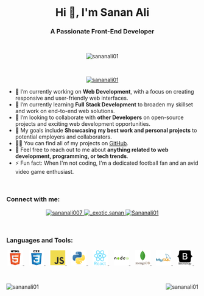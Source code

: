 <!-- Header -->
<h1 align="center">Hi 👋, I'm Sanan Ali</h1>
<h3 align="center">A Passionate Front-End Developer</h3>

<br>
<!-- Profile Views -->
<p align="center">
  <img src="https://komarev.com/ghpvc/?username=sananali01&label=Profile%20views&color=0e75b6&style=flat" alt="sananali01" />
</p>

<br>
<!-- GitHub Trophies -->
<p align="center">
  <a href="https://github.com/ryo-ma/github-profile-trophy">
    <img src="https://github-profile-trophy.vercel.app/?username=sananali01" alt="sananali01" />
  </a>
</p>


<!-- Intro Section -->
- 🔭 I’m currently working on **Web Development**, with a focus on creating responsive and user-friendly web interfaces.
- 🌱 I’m currently learning **Full Stack Development** to broaden my skillset and work on end-to-end web solutions.
- 👯 I’m looking to collaborate with **other Developers** on open-source projects and exciting web development opportunities.
- 🥅 My goals include **Showcasing my best work and personal projects** to potential employers and collaborators.
- 👨‍💻 You can find all of my projects on [GitHub](https://github.com/Sananali01).
- 💬 Feel free to reach out to me about **anything related to web development, programming, or tech trends**.
- ⚡ Fun fact: When I'm not coding, I'm a dedicated football fan and an avid video game enthusiast.

<br>
<!-- Connect with Me Section -->
<h3 align="left">Connect with me:</h3>
<p align="center">
  <a href="https://linkedin.com/in/sananali007" target="blank">
    <img src="https://raw.githubusercontent.com/rahuldkjain/github-profile-readme-generator/master/src/images/icons/Social/linked-in-alt.svg" alt="sananali007" height="30" width="40" />
  </a>
  <a href="https://instagram.com/_exotic.sanan" target="blank">
    <img src="https://raw.githubusercontent.com/rahuldkjain/github-profile-readme-generator/master/src/images/icons/Social/instagram.svg" alt="_exotic.sanan" height="30" width="40" />
  </a>
  <a href="https://github.com/Sananali01" target="blank">
    <img src="https://raw.githubusercontent.com/rahuldkjain/github-profile-readme-generator/master/src/images/icons/Social/github.svg" alt="Sananali01" height="30" width="40" />
  </a>
</p>

<br>
<!-- Languages and Tools Section -->
<h3 align="left">Languages and Tools:</h3>
<p align="center">
  <a href="https://www.w3.org/html/" target="_blank" rel="noreferrer">
    <img src="https://raw.githubusercontent.com/devicons/devicon/master/icons/html5/html5-original-wordmark.svg" alt="html5" width="40" height="40"/>
  </a>&nbsp;&nbsp;
  <a href="https://www.w3schools.com/css/" target="_blank" rel="noreferrer">
    <img src="https://raw.githubusercontent.com/devicons/devicon/master/icons/css3/css3-original-wordmark.svg" alt="css3" width="40" height="40"/>
  </a>&nbsp;&nbsp;
  <a href="https://developer.mozilla.org/en-US/docs/Web/JavaScript" target="_blank" rel="noreferrer">
    <img src="https://raw.githubusercontent.com/devicons/devicon/master/icons/javascript/javascript-original.svg" alt="javascript" width="40" height="40"/>
  </a>&nbsp;&nbsp;
  <a href="https://www.python.org" target="_blank" rel="noreferrer">
    <img src="https://raw.githubusercontent.com/devicons/devicon/master/icons/python/python-original.svg" alt="python" width="40" height="40"/>
  </a>&nbsp;&nbsp;
  <a href="https://reactjs.org/" target="_blank" rel="noreferrer">
    <img src="https://raw.githubusercontent.com/devicons/devicon/master/icons/react/react-original-wordmark.svg" alt="react" width="40" height="40"/>
  </a>&nbsp;&nbsp;
  <a href="https://nodejs.org" target="_blank" rel="noreferrer">
    <img src="https://raw.githubusercontent.com/devicons/devicon/master/icons/nodejs/nodejs-original-wordmark.svg" alt="nodejs" width="40" height="40"/>
  </a>&nbsp;&nbsp;
  <a href="https://www.mongodb.com/" target="_blank" rel="noreferrer">
    <img src="https://raw.githubusercontent.com/devicons/devicon/master/icons/mongodb/mongodb-original-wordmark.svg" alt="mongodb" width="40" height="40"/>
  </a>&nbsp;&nbsp;
  <a href="https://www.mysql.com/" target="_blank" rel="noreferrer">
    <img src="https://raw.githubusercontent.com/devicons/devicon/master/icons/mysql/mysql-original-wordmark.svg" alt="mysql" width="40" height="40"/>
  </a>&nbsp;&nbsp;
  <a href="https://getbootstrap.com" target="_blank" rel="noreferrer">
    <img src="https://raw.githubusercontent.com/devicons/devicon/master/icons/bootstrap/bootstrap-plain-wordmark.svg" alt="bootstrap" width="40" height="40"/> 
  </a> &nbsp;&nbsp;
</p>


<!-- GitHub Stats -->
<br>
<p align="center">
  <img align="left" src="https://github-readme-stats.vercel.app/api/top-langs?username=sananali01&show_icons=true&locale=en&layout=compact" alt="sananali01" />
  <img align="right" src="https://github-readme-stats.vercel.app/api?username=sananali01&show_icons=true&locale=en" alt="sananali01" />
</p>


